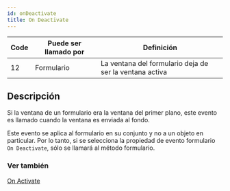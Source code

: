 ```yaml
---
id: onDeactivate
title: On Deactivate
---
```


| Code | Puede ser llamado por | Definición                                              |
| ---- | --------------------- | ------------------------------------------------------- |
| 12   | Formulario            | La ventana del formulario deja de ser la ventana activa |

## Descripción

Si la ventana de un formulario era la ventana del primer plano, este evento es llamado cuando la ventana es enviada al fondo.

Este evento se aplica al formulario en su conjunto y no a un objeto en particular. Por lo tanto, si se selecciona la propiedad de evento formulario `On Deactivate`, sólo se llamará al método formulario.

### Ver también

[On Activate](onActivate.md)
